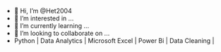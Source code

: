- 👋 Hi, I’m @Het2004
- 👀 I’m interested in ...
- 🌱 I’m currently learning ...
- 💞️ I’m looking to collaborate on ...
- Python | Data Analytics | Microsoft Excel | Power Bi | Data Cleaning |

<!---
Hetmukeshbhai2004/Hetmukeshbhai2004 is a ✨ special ✨ repository because its `README.md` (this file) appears on your GitHub profile.
You can click the Preview link to take a look at your changes.
--->
